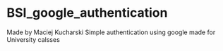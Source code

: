 # BSI_google_authentication
Made by Maciej Kucharski
Simple authentication using google made for University calsses
